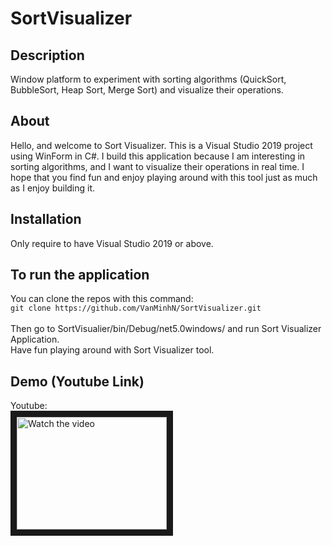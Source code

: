 # SortVisualizer

Description
-----------
Window platform to experiment with sorting algorithms (QuickSort, BubbleSort, Heap Sort, Merge Sort) and visualize their operations.

About
-----
Hello, and welcome to Sort Visualizer. This is a Visual Studio 2019 project using WinForm in C#. I build this application because I am interesting in sorting algorithms, and I want to visualize their operations in real time. I hope that you find fun and enjoy playing around with this tool just as much as I enjoy building it. 

Installation
-----------------------------------
Only require to have Visual Studio 2019 or above.

To run the application
----------------------
You can clone the repos with this command: <br/>
``git clone https://github.com/VanMinhN/SortVisualizer.git ``
<br/><br/>
Then go to SortVisualier/bin/Debug/net5.0windows/ and run Sort Visualizer Application.<br/>
Have fun playing around with Sort Visualizer tool.

Demo (Youtube Link)
-------------------
Youtube: <br/>
<a href="https://www.youtube.com/watch?v=pNUS9SKeZT8" target="_blank">
 <img src="https://img.youtube.com/vi/pNUS9SKeZT8/default.jpg" alt="Watch the video" width="240" height="180" border="10" />
</a>
